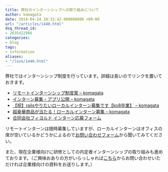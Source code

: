 ```yaml
---
title: 弊社のインターンシップへの取り組みについて
author: komagata
date: 2014-04-24 20:32:42.000000000 +09:00
url: "/articles/1440.html"
dsq_thread_id:
- 2635422966
categories:
- blog
tags:
- information
aliases:
- "/love/1440.html"
---
```

弊社ではインターンシップ制度を行っています。詳細は長いのでリンクを置いておきます。

  * [リモートインターンシップ制度案 &#8211; komagata][1]
  * [インターン募集・アプリ公開 &#8211; komagata][2]
  * [【祝】railsやりたいローカルインターン募集です【ko8卒業】 &#8211; komagata][3]
  * [超豪華商品が当たる！ローカルインターン募集 &#8211; komagata][4]
  * [合同会社フィヨルド インターン応募フォーム][5]

リモートインターンは随時募集していますが、ローカルインターンはオフィスの席が空いているかどうかによるので<a href="http://fjord.jp/inquiry" target="_blank">お問い合わせフォーム</a>から聞いてみてください。

また、現在企業様向けに研修としての内定者インターンシップの取り組みも進めております。（ご興味おありの方がいらっしゃれば<a href="http://fjord.jp/inquiry" target="_blank">こちら</a>からお問い合わせいただければ企業様向けの資料をお送りします。）

 [1]: http://docs.komagata.org/4942
 [2]: http://docs.komagata.org/5066
 [3]: http://docs.komagata.org/5128
 [4]: http://docs.komagata.org/5074
 [5]: https://form.run/@intern